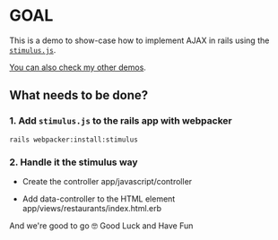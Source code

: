 # GOAL

This is a demo to show-case how to implement AJAX in rails  using the [`stimulus.js`](https://stimulusjs.org/).

[You can also check my other demos](https://github.com/andrerferrer/dedemos/blob/master/README.md#ded%C3%A9mos).

## What needs to be done?

### 1. Add `stimulus.js` to the rails app with webpacker
```
rails webpacker:install:stimulus
```

### 2.  Handle it the stimulus way

- Create the controller
app/javascript/controller

- Add data-controller to the HTML element
app/views/restaurants/index.html.erb



And we're good to go 🤓
Good Luck and Have Fun
